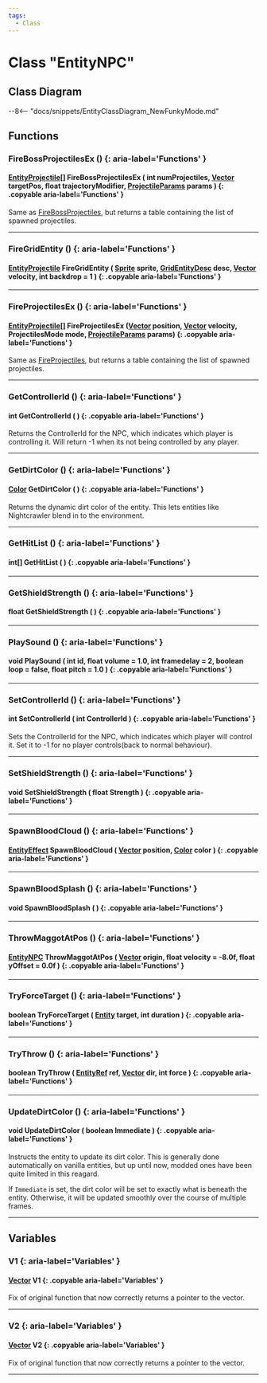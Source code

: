 ```yaml
---
tags:
  - Class
---
```

# Class "EntityNPC"

## Class Diagram
--8<-- "docs/snippets/EntityClassDiagram_NewFunkyMode.md"

## Functions

### FireBossProjectilesEx () {: aria-label='Functions' }
#### [EntityProjectile](EntityProjectile.md)[] FireBossProjectilesEx ( int numProjectiles, [Vector](Vector.md) targetPos, float trajectoryModifier, [ProjectileParams](https://wofsauge.github.io/IsaacDocs/rep/ProjectileParams.html) params ) {: .copyable aria-label='Functions' }
Same as [FireBossProjectiles](EntityNPC.md#firebossprojectiles), but returns a table containing the list of spawned projectiles.

___
### FireGridEntity () {: aria-label='Functions' }
#### [EntityProjectile](EntityProjectile.md) FireGridEntity ( [Sprite](Sprite.md) sprite, [GridEntityDesc](https://wofsauge.github.io/IsaacDocs/rep/GridEntityDesc.html) desc, [Vector](Vector.md) velocity, int backdrop = 1 ) {: .copyable aria-label='Functions' }

___
### FireProjectilesEx () {: aria-label='Functions' }
#### [EntityProjectile](EntityProjectile.md)[] FireProjectilesEx ([Vector](Vector.md) position, [Vector](Vector.md) velocity, ProjectilesMode mode, [ProjectileParams](https://wofsauge.github.io/IsaacDocs/rep/ProjectileParams.html) params) {: .copyable aria-label='Functions' }
Same as [FireProjectiles](EntityNPC.md#fireprojectiles), but returns a table containing the list of spawned projectiles.

___
### GetControllerId () {: aria-label='Functions' }
#### int GetControllerId ( ) {: .copyable aria-label='Functions' }
Returns the ControllerId for the NPC, which indicates which player is controlling it. Will return -1 when its not being controlled by any player.

___
### GetDirtColor () {: aria-label='Functions' }
#### [Color](Color.md) GetDirtColor ( ) {: .copyable aria-label='Functions' }
Returns the dynamic dirt color of the entity. This lets entities like Nightcrawler blend in to the environment.

___
### GetHitList () {: aria-label='Functions' }
#### int[] GetHitList ( ) {: .copyable aria-label='Functions' }

___
### GetShieldStrength () {: aria-label='Functions' }
#### float GetShieldStrength ( ) {: .copyable aria-label='Functions' }

___
### PlaySound () {: aria-label='Functions' }
#### void PlaySound ( int id, float volume = 1.0, int framedelay = 2, boolean loop = false, float pitch = 1.0 ) {: .copyable aria-label='Functions' }

___
### SetControllerId () {: aria-label='Functions' }
#### int SetControllerId ( int ControllerId ) {: .copyable aria-label='Functions' }
Sets the ControllerId for the NPC, which indicates which player will control it. Set it to -1 for no player controls(back to normal behaviour).

___
### SetShieldStrength () {: aria-label='Functions' }
#### void SetShieldStrength ( float Strength ) {: .copyable aria-label='Functions' }

___
### SpawnBloodCloud () {: aria-label='Functions' }
#### [EntityEffect](EntityEffect.md) SpawnBloodCloud ( [Vector](Vector.md) position, [Color](Color.md) color ) {: .copyable aria-label='Functions' }

___
### SpawnBloodSplash () {: aria-label='Functions' }
#### void SpawnBloodSplash ( ) {: .copyable aria-label='Functions' }

___
### ThrowMaggotAtPos () {: aria-label='Functions' }
#### [EntityNPC](EntityNPC.md) ThrowMaggotAtPos ( [Vector](Vector.md) origin, float velocity = -8.0f, float yOffset = 0.0f ) {: .copyable aria-label='Functions' }

___
### TryForceTarget () {: aria-label='Functions' }
#### boolean TryForceTarget ( [Entity](Entity.md) target, int duration ) {: .copyable aria-label='Functions' }

___
### TryThrow () {: aria-label='Functions' }
#### boolean TryThrow ( [EntityRef](https://wofsauge.github.io/IsaacDocs/rep/EntityRef.html) ref, [Vector](Vector.md) dir, int force ) {: .copyable aria-label='Functions' }

___
### UpdateDirtColor () {: aria-label='Functions' }
#### void UpdateDirtColor ( boolean Immediate ) {: .copyable aria-label='Functions' }
Instructs the entity to update its dirt color. This is generally done automatically on vanilla entities, but up until now, modded ones have been quite limited in this reagard.

If `Immediate` is set, the dirt color will be set to exactly what is beneath the entity. Otherwise, it will be updated smoothly over the course of multiple frames.

___

## Variables
### V1 {: aria-label='Variables' }
#### [Vector](Vector.md) V1 {: .copyable aria-label='Variables' }
Fix of original function that now correctly returns a pointer to the vector.
___
### V2 {: aria-label='Variables' }
#### [Vector](Vector.md) V2 {: .copyable aria-label='Variables' }
Fix of original function that now correctly returns a pointer to the vector.
___
